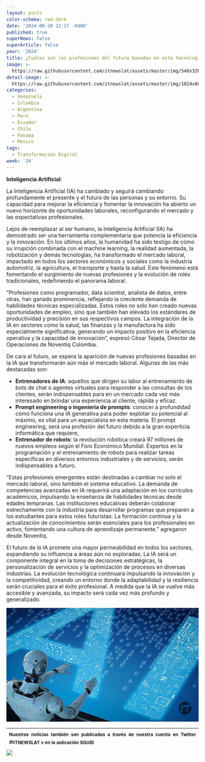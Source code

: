 ```yaml
---
layout: posts
color-schema: red-dark
date: '2024-08-20 12:17 -0400'
published: true
superNews: false
superArticle: false
year: '2024'
title: ¿Cuáles son las profesiones del futuro basadas en esta tecnología?
image: >-
  https://raw.githubusercontent.com/itnewslat/assets/master/img/540x320/Inteligencia-Artifical-Marketing-p.jpg
detail-image: >-
  https://raw.githubusercontent.com/itnewslat/assets/master/img/1024x680/Inteligencia-Artifical-Marketing-g.jpg
categories:
  - Venezuela
  - Colombia
  - Argentina
  - Perú
  - Ecuador
  - Chile
  - Panama
  - Mexico
tags:
  - Transformación Digital
week: '34'
---
```

**Inteligencia Artificial**:

La Inteligencia Artificial (IA) ha cambiado y seguirá cambiando profundamente el presente y el futuro de las personas y su entorno. Su capacidad para mejorar la eficiencia y fomentar la innovación ha abierto un nuevo horizonte de oportunidades laborales, reconfigurando el mercado y las expectativas profesionales.

Lejos de reemplazar al ser humano, la Inteligencia Artificial (IA) ha demostrado ser una herramienta complementaria que potencia la eficiencia y la innovación. En los últimos años, la humanidad ha sido testigo de cómo su irrupción combinada con el machine learning, la realidad aumentada, la robotización y demás tecnologías, ha transformado el mercado laboral, impactado en todos los sectores económicos y sociales como la industria automotriz, la agricultura, el transporte y hasta la salud. Este fenómeno está fomentando el surgimiento de nuevas profesiones y la evolución de roles tradicionales, redefiniendo el panorama laboral.

“Profesiones como programador, data scientist, analista de datos, entre otras, han ganado prominencia, reflejando la creciente demanda de habilidades técnicas especializadas. Estos roles no solo han creado nuevas oportunidades de empleo, sino que también han elevado los estándares de productividad y precisión en sus respectivos campos. La integración de la IA en sectores como la salud, las finanzas y la manufactura ha sido especialmente significativa, generando un impacto positivo en la eficiencia operativa y la capacidad de innovación”, expresó César Tejada, Director de Operaciones de Noventiq Colombia.

De cara al futuro, se espera la aparición de nuevas profesiones basadas en la IA que transformarán aún más el mercado laboral. Algunas de las más destacadas son:

- **Entrenadores de IA**: aquellos que dirigen su labor al entrenamiento de bots de chat o agentes virtuales para responder a las consultas de los clientes, serán indispensables para en un mercado cada vez más interesado en brindar una experiencia al cliente, rápida y eficaz.
- **Prompt engineering o ingeniería de prompts**: conocer a profundidad cómo funciona una IA generativa para poder explotar su potencial al máximo, es vital para un especialista en esta materia. El prompt engineering, será una profesión del futuro debido a la gran experticia informática que requiere,
- **Entrenador de robots**: la revolución robótica creará 97 millones de nuevos empleos según el Foro Económico Mundial. Expertos en la programación y el entrenamiento de robots para realizar tareas específicas en diversos entornos industriales y de servicios, serán indispensables a futuro.

“Estas profesiones emergentes están destinadas a cambiar no solo el mercado laboral, sino también el sistema educativo. La demanda de competencias avanzadas en IA requerirá una adaptación en los currículos académicos, impulsando la enseñanza de habilidades técnicas desde edades tempranas. Las instituciones educativas deberán colaborar estrechamente con la industria para desarrollar programas que preparen a los estudiantes para estos roles futuristas. La formación continua y la actualización de conocimientos serán esenciales para los profesionales en activo, fomentando una cultura de aprendizaje permanente.” agregaron desde Noventiq.

El futuro de la IA promete una mayor permeabilidad en todos los sectores, expandiendo su influencia a áreas aún no exploradas. La IA será un componente integral en la toma de decisiones estratégicas, la personalización de servicios y la optimización de procesos en diversas industrias. La evolución tecnológica continuará impulsando la innovación y la competitividad, creando un entorno donde la adaptabilidad y la resiliencia serán cruciales para el éxito profesional. A medida que la IA se vuelve más accesible y avanzada, su impacto será cada vez más profundo y generalizado.

![](https://raw.githubusercontent.com/itnewslat/assets/master/img/540x320/Inteligencia-Artifical-Marketing-p.jpg)

<table style="height: 42px;" width="569">
<tbody>
<tr>
<td style="text-align: justify;"><sub><strong>Nuestras noticias también son publicadas a través de nuestra cuenta en Twitter <a href="https://twitter.com/itnewslat?lang=es">@ITNEWSLAT</a> y en la aplicación <a href="https://squidapp.co/en/">SQUID</a></strong></sub></td>
</tr>
</tbody>
</table>

<img src="https://tracker.metricool.com/c3po.jpg?hash=56f88a41e39ab42c063cc51676587a04"/>